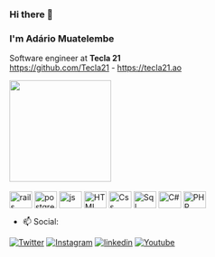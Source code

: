 ### Hi there 👋
### I'm Adário Muatelembe
  
Software engineer at <strong>Tecla 21</strong><br>https://github.com/Tecla21 - https://tecla21.ao

<div>
        <a href="https://github.com/muatsoftgit"></a>
        <img height="180em" src="https://github-readme-stats.vercel.app/api?&username=muatsoftgit&show_icons=true&theme=dark&include_all_commits=true&count_private=true">
</div>

<div style="display: inline-block;"> <br>
        <img align="center" alt="rails" height="30" width="40" src="https://cdn.jsdelivr.net/gh/devicons/devicon/icons/rails/rails-original-wordmark.svg">
        <img align="center" alt="postgres" height="30" width="40" src="https://cdn.jsdelivr.net/gh/devicons/devicon/icons/postgresql/postgresql-original.svg">
        <img align="center" alt="js" height="30" width="40" src="https://cdn.jsdelivr.net/gh/devicons/devicon/icons/javascript/javascript-original.svg">
        <img align="center" alt="HTML" height="30" width="40" src="https://cdn.jsdelivr.net/gh/devicons/devicon/icons/html5/html5-original.svg">
        <img align="center" alt="Css" height="30" width="40" src="https://cdn.jsdelivr.net/gh/devicons/devicon/icons/css3/css3-original.svg">
        <img align="center" alt="Sql" height="30" width="40" src="https://cdn.jsdelivr.net/gh/devicons/devicon/icons/mysql/mysql-original-wordmark.svg">
        <img align="center" alt="C#" height="30" width="40" src="https://cdn.jsdelivr.net/gh/devicons/devicon/icons/csharp/csharp-original.svg">
        <img align="center" alt="PHP" height="30" width="40" src="https://cdn.jsdelivr.net/gh/devicons/devicon/icons/php/php-original.svg">
</div>
<br>

- 📫 Social:<br>
<div>
        <a target="_blank" href="https://twitter.com/muatsoft"><img src="https://img.shields.io/badge/Twitter-1DA1F2?style=for-the-badge&logo=twitter&logoColor=white" target="_blank" alt="Twitter"></a>
       <a target="_blank" href="https://www.instagram.com/muatelembe_jr"><img src="https://img.shields.io/badge/Instagram-E4405F?style=for-the-badge&logo=instagram&logoColor=white" target="_blank" alt="Instagram"></a>
        <a target="_blank" href="https://www.linkedin.com/in/amuatelembe/"><img src="https://img.shields.io/badge/LinkedIn-0077B5?style=for-the-badge&logo=linkedin&logoColor=white" target="_blank" alt="linkedin"></a>
  <a target="_blank" href="https://www.youtube.com/channel/UC0__WKloRNsMe9FTbOyORow"><img src="https://img.shields.io/badge/YouTube-FF0000?style=for-the-badge&logo=youtube&logoColor=white" target="_blank" alt="Youtube"></a>
                 
</div>
